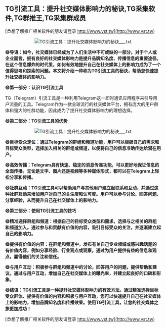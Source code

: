 ## **TG引流工具：提升社交媒体影响力的秘诀,TG采集软件,TG群推王,TG采集群成员**

[😍想了解推广相关软件的朋友请登录 http://www.vst.tw](http://www.vst.tw)

 <center><img src="https://vst.tw/MP4/tuiguang/png/6.png" alt="TG引流工具：提升社交媒体影响力的秘诀___.txt"></center>

**😄导语：如今，社交媒体已经成为了人们生活中不可或缺的一部分。对于个人或企业而言，拥有良好的社交媒体影响力是提升品牌知名度、传播信息的重要途径。在这个信息爆炸的时代里，如何有效地提升自己在社交媒体上的影响力成为了一个值得思考和探索的问题。本文将介绍一种称为TG引流工具的秘诀，帮助您快速提升社交媒体的影响力。**

**😄第一部分：认识TG引流工具**

TG（Telegram）引流工具是一种利用Telegram这一即时通讯应用程序来引导用户流量的工具。Telegram作为一款全球流行的社交媒体平台，拥有庞大的用户群体和强大的社群功能，因此成为了提升社交媒体影响力的理想选择。

**😄第二部分：TG引流工具的优势**

 <center><img src="https://vst.tw/MP4/tuiguang/png/2.png" alt="TG引流工具：提升社交媒体影响力的秘诀___.txt"></center>

**😄目标受众定位：通过Telegram的群组和频道功能，用户可以根据自己的需求和目标受众类型，选择加入相关的群组或频道，以便将自己的信息准确传达给潜在用户。**

**😄高效传播：Telegram具有快速、稳定的消息传递功能，可以更好地保证信息的全面传播。无论是文字、图片还是视频等多种媒体形式，都可以在Telegram上轻松分享和传播。**

**😄社群互动：TG引流工具可以帮助用户与其他用户建立起联系和互动，并通过这种社群互动来增加用户对自己的关注度和认可度。用户可以参与讨论、回答问题、分享经验，从而提升自己在社交媒体上的影响力。**

**😄第三部分：使用TG引流工具的技巧**

**😄精准选择群组和频道：根据自己的目标受众类型和需求，选择与之相关的群组和频道加入。通过参与和贡献有价值的内容，吸引目标受众的关注，并逐渐建立起自己的影响力。**

**😄提供有价值的内容：在群组和频道中，发布有关自己专业领域或感兴趣话题的有价值内容，例如分享经验、行业观点或观察。通过为用户提供有益的信息和观点，赢得他们的关注和信任。**

**😄与用户互动：积极参与群组和频道中的讨论，回答用户的问题，提供帮助和建议。通过与用户互动，增加自己在社交媒体上的曝光率，并建立起良好的口碑和形象。**

**😄结语：TG引流工具是一种提升社交媒体影响力的有效方法。通过精准选择目标受众群体、提供有价值的内容和积极与用户互动，您可以快速提升自己在社交媒体上的影响力，增加品牌知名度和传播效果。使用TG引流工具，让您的社交媒体之旅更加成功！**

[😍想了解推广相关软件的朋友请登录 http://www.vst.tw](http://www.vst.tw)



